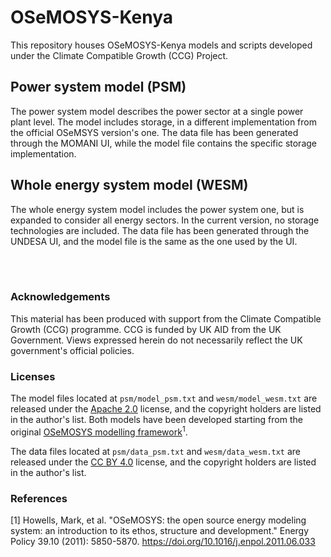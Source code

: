 # OSeMOSYS-Kenya
This repository houses OSeMOSYS-Kenya models and scripts developed under the Climate Compatible Growth (CCG) Project.

## Power system model (PSM)
The power system model describes the power sector at a single power plant level. The model includes storage, in a different implementation from the official OSeMSYS version's one.
The data file has been generated through the MOMANI UI, while the model file contains the specific storage implementation.

## Whole energy system model (WESM)
The whole energy system model includes the power system one, but is expanded to consider all energy sectors. In the current version, no storage technologies are included.
The data file has been generated through the UNDESA UI, and the model file is the same as the one used by the UI.

<br/><br/>

### Acknowledgements
This material has been produced with support from the Climate Compatible Growth (CCG) programme. CCG is funded by UK AID from the UK Government. Views expressed herein do not necessarily reflect the UK government's official policies.

### Licenses
The model files located at ```psm/model_psm.txt``` and ```wesm/model_wesm.txt``` are released under the [Apache 2.0](https://github.com/ClimateCompatibleGrowth/osemosys_kenya?tab=Apache-2.0-1-ov-file#readme) license, and the copyright holders are listed in the author's list. Both models have been developed starting from the original [OSeMOSYS modelling framework](https://github.com/OSeMOSYS/OSeMOSYS_GNU_MathProg?tab=readme-ov-file)<sup>1</sup>.

The data files located at ```psm/data_psm.txt``` and ```wesm/data_wesm.txt``` are released under the [CC BY 4.0](https://creativecommons.org/licenses/by/4.0/?ref=chooser-v1) license, and the copyright holders are listed in the author's list.

### References
[1] Howells, Mark, et al. "OSeMOSYS: the open source energy modeling system: an introduction to its ethos, structure and development." Energy Policy 39.10 (2011): 5850-5870. https://doi.org/10.1016/j.enpol.2011.06.033
